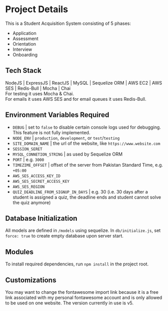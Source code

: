 # Project Details
This is a Student Acquisition System consisting of 5 phases:
<ul>
  <li>Application</li>
  <li>Assessment</li>
  <li>Orientation</li>
  <li>Interview</li>
  <li>Onboarding</li>
</ul>

## Tech Stack
NodeJS | ExpressJS |  ReactJS | MySQL | Sequelize ORM |  AWS EC2 |  AWS SES | Redis-Bull | Mocha | Chai<br>
For testing it uses Mocha & Chai.<br>
For emails it uses AWS SES and for email queues it uses Redis-Bull.

## Environment Variables Required

- `DEBUG` | set to `false` to disable certain console logs used for debugging. This feature is not fully implemented.
- `NODE_ENV` | `production`, `development`, or `test`/`testing`
- `SITE_DOMAIN_NAME` | the url of the website, like `https://www.website.com`
- `SESSION_SERET`
- `MYSQL_CONNETION_STRING` | as used by Sequelize ORM
- `PORT` | e.g. `3000`
- `TIMEZIME_OFFSET` | offset of the server from Pakistan Standard Time, e.g. `+05:00`
- `AWS_SES_ACCESS_KEY_ID`
- `AWS_SES_SECRET_ACCESS_KEY`
- `AWS_SES_REGION`
- `QUIZ_DEADLINE_FROM_SIGNUP_IN_DAYS` | e.g. 30 (i.e. 30 days after a student is assigned a quiz, the deadline ends and student cannot solve the quiz anymore)


## Database Initialization
All models are defined in `/models` using sequelize. In `db/initialize.js`, set `force: true` to create empty database upon server start.

## Modules
To install required dependencies, run `npm install` in the project root.

## Customizations
You may want to change the fontawesome import link because it is a free link associated with my personal fontawesome account and is only allowed to be used on one website. The version currently in use is v5.
